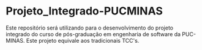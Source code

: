 # Projeto_Integrado-PUCMINAS
Este repositório será utilizando para o desenvolvimento do projeto integrado do curso de pós-graduação em engenharia de software da PUC-MINAS. Este projeto equivale aos tradicionais TCC's.
